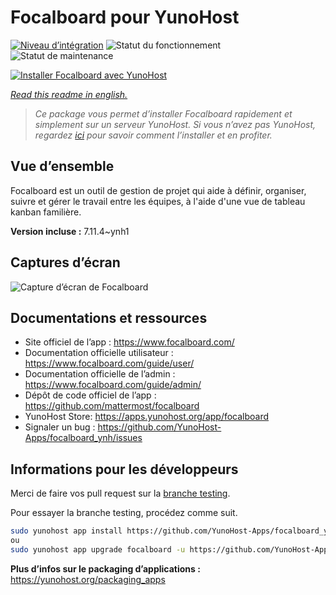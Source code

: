 <!--
N.B.: This README was automatically generated by https://github.com/YunoHost/apps/tree/master/tools/readme_generator
It shall NOT be edited by hand.
-->

# Focalboard pour YunoHost

[![Niveau d’intégration](https://dash.yunohost.org/integration/focalboard.svg)](https://dash.yunohost.org/appci/app/focalboard) ![Statut du fonctionnement](https://ci-apps.yunohost.org/ci/badges/focalboard.status.svg) ![Statut de maintenance](https://ci-apps.yunohost.org/ci/badges/focalboard.maintain.svg)

[![Installer Focalboard avec YunoHost](https://install-app.yunohost.org/install-with-yunohost.svg)](https://install-app.yunohost.org/?app=focalboard)

*[Read this readme in english.](./README.md)*

> *Ce package vous permet d’installer Focalboard rapidement et simplement sur un serveur YunoHost.
Si vous n’avez pas YunoHost, regardez [ici](https://yunohost.org/#/install) pour savoir comment l’installer et en profiter.*

## Vue d’ensemble

Focalboard est un outil de gestion de projet qui aide à définir, organiser, suivre et gérer le travail entre les équipes, à l'aide d'une vue de tableau kanban familière.


**Version incluse :** 7.11.4~ynh1

## Captures d’écran

![Capture d’écran de Focalboard](./doc/screenshots/screenshot.jpg)

## Documentations et ressources

* Site officiel de l’app : <https://www.focalboard.com/>
* Documentation officielle utilisateur : <https://www.focalboard.com/guide/user/>
* Documentation officielle de l’admin : <https://www.focalboard.com/guide/admin/>
* Dépôt de code officiel de l’app : <https://github.com/mattermost/focalboard>
* YunoHost Store: <https://apps.yunohost.org/app/focalboard>
* Signaler un bug : <https://github.com/YunoHost-Apps/focalboard_ynh/issues>

## Informations pour les développeurs

Merci de faire vos pull request sur la [branche testing](https://github.com/YunoHost-Apps/focalboard_ynh/tree/testing).

Pour essayer la branche testing, procédez comme suit.

``` bash
sudo yunohost app install https://github.com/YunoHost-Apps/focalboard_ynh/tree/testing --debug
ou
sudo yunohost app upgrade focalboard -u https://github.com/YunoHost-Apps/focalboard_ynh/tree/testing --debug
```

**Plus d’infos sur le packaging d’applications :** <https://yunohost.org/packaging_apps>
